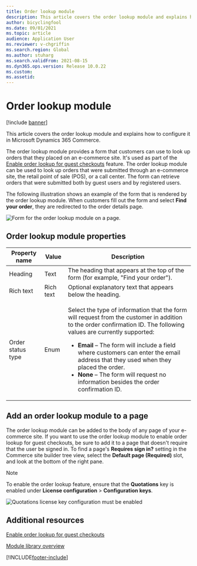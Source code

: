 ```yaml
---
title: Order lookup module
description: This article covers the order lookup module and explains how to configure it in Microsoft Dynamics 365 Commerce.
author: bicyclingfool
ms.date: 09/01/2021
ms.topic: article
audience: Application User
ms.reviewer: v-chgriffin
ms.search.region: Global
ms.author: stuharg
ms.search.validFrom: 2021-08-15
ms.dyn365.ops.version: Release 10.0.22
ms.custom: 
ms.assetid: 
---
```


# Order lookup module

[!include [banner](includes/banner.md)]

This article covers the order lookup module and explains how to configure it in Microsoft Dynamics 365 Commerce.

The order lookup module provides a form that customers can use to look up orders that they placed on an e-commerce site. It's used as part of the [Enable order lookup for guest checkouts](order-lookup-guest.md) feature. The order lookup module can be used to look up orders that were submitted through an e-commerce site, the retail point of sale (POS), or a call center. The form can retrieve orders that were submitted both by guest users and by registered users.

The following illustration shows an example of the form that is rendered by the order lookup module. When customers fill out the form and select **Find your order**, they are redirected to the order details page.

![Form for the order lookup module on a page.](./media/OrderLookup_module.PNG)

## Order lookup module properties

| Property name     | Value     | Description |
|-------------------|-----------|-------------|
| Heading           | Text      | The heading that appears at the top of the form (for example, "Find your order"). |
| Rich text         | Rich text | Optional explanatory text that appears below the heading. |
| Order status type | Enum      | <p>Select the type of information that the form will request from the customer in addition to the order confirmation ID. The following values are currently supported:</p><ul><li><b>Email</b> – The form will include a field where customers can enter the email address that they used when they placed the order.</li><li><b>None</b> – The form will request no information besides the order confirmation ID.</li></ul> |

## Add an order lookup module to a page

The order lookup module can be added to the body of any page of your e-commerce site. If you want to use the order lookup module to enable order lookup for guest checkouts, be sure to add it to a page that doesn't require that the user be signed in. To find a page's **Requires sign in?** setting in the Commerce site builder tree view, select the **Default page (Required)** slot, and look at the bottom of the right pane.


> [!NOTE]
> To enable the order lookup feature, ensure that the **Quotations** key is enabled under **License configuration** > **Configuration keys**.
>
> ![Quotations license key configuration must be enabled](./media/Quotations_License_Key_Configuration.png)

## Additional resources

[Enable order lookup for guest checkouts](order-lookup-guest.md)

[Module library overview](starter-kit-overview.md)

[!INCLUDE[footer-include](../includes/footer-banner.md)]
